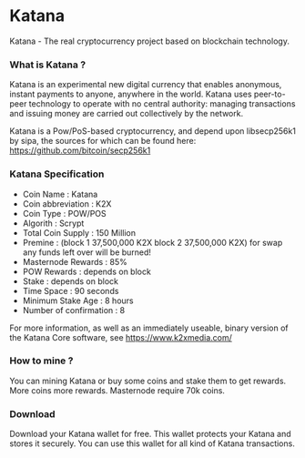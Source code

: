 # Katana
Katana - The real cryptocurrency project based on blockchain technology.

<h3>What is Katana ?</h3>
Katana is an experimental new digital currency that enables anonymous, instant payments to anyone, anywhere in the world. Katana uses peer-to-peer technology to operate with no central authority: managing transactions and issuing money are carried out collectively by the network. 

Katana is a Pow/PoS-based cryptocurrency, and depend upon libsecp256k1 by sipa, the sources for which can be found here: https://github.com/bitcoin/secp256k1

<h3>Katana Specification</h3>
<ul>
  <li>Coin Name : Katana</li>
  <li>Coin abbreviation : K2X</li>
  <li>Coin Type : POW/POS</li>
  <li>Algorith : Scrypt</li>
  <li>Total Coin Supply : 150 Million</li>
  <li>Premine : (block 1 37,500,000 K2X block 2 37,500,000 K2X) for swap any funds left over will be burned! </li>
  <li>Masternode Rewards : 85%</li>
  <li>POW Rewards : depends on block</li>
  <li>Stake : depends on block</li>
  <li>Time Space : 90 seconds</li>
  <li>Minimum Stake Age : 8 hours</li>
  <li>Number of confirmation : 8</li>
</ul>

For more information, as well as an immediately useable, binary version of the Katana Core software, see https://www.k2xmedia.com/

<h3>How to mine ?</h3>

You can mining Katana or buy some coins and stake them to get rewards. More coins more rewards. Masternode require 70k coins. 

<h3>Download</h3>

Download your Katana wallet for free. This wallet protects your Katana and stores it securely. You can use this wallet for all kind of Katana transactions.



